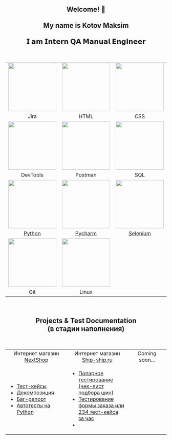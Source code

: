 <h2 align="center">Welcome! 👋 <br /><br />My name is Kotov Maksim<br /><br />𝗜 𝗮𝗺 𝗜𝗻𝘁𝗲𝗿𝗻 𝗤𝗔 𝗠𝗮𝗻𝘂𝗮𝗹 𝗘𝗻𝗴𝗶𝗻𝗲𝗲𝗿</h2>
<br/>

<table>
  <tr align="center">
    <td width="330"><img src="https://user-images.githubusercontent.com/109822424/183246486-e24db2c9-8c57-4f8f-b7fc-35ad1949d48b.svg" width="150" height="150" />
</td>
    <td width="330"><img src="https://user-images.githubusercontent.com/109822424/183246501-72b2b0b3-0d5a-4fd0-8c71-58c243d8ae4f.svg" width="150" height="150" />
</td>
    <td width="330"><img src="https://user-images.githubusercontent.com/109822424/183246503-b0518ec7-22ee-44ed-b3c1-4b79d622bea7.svg" width="150" height="150" />
</td>
  </tr>
  <tr align="center">
    <td>Jira</td>
    <td>HTML</td>
    <td>CSS</td>
  </tr>
  <tr align="center">
    <td><img src="https://user-images.githubusercontent.com/109822424/183246507-233a6da4-8328-4289-8e63-b57275393fec.svg" width="150" height="150" />
</td>
    <td><img src="https://user-images.githubusercontent.com/109822424/183246519-3f1bde5f-6403-498e-8e0c-afec20898182.svg" width="150" height="150" />
</td>
    <td><img src="https://user-images.githubusercontent.com/109822424/183246524-edfae3fc-4b6d-4fab-abf5-759cfb715026.svg" width="150" height="150" />
</td>
  </tr>
  <tr align="center">
    <td>DevTools</td>
    <td>Postman</td>
    <td>SQL</td>
  </tr>
  <tr align="center">
    <td><a href="https://github.com/GoelRengis/NextShop--QA-autotests"><img src="https://user-images.githubusercontent.com/109822424/183246581-44cf700c-352d-4fae-85d4-e84cd107dfd0.svg" width="150" height="150" /></a>
</td>
    <td><a href="https://github.com/GoelRengis/NextShop--QA-autotests"><img src="https://user-images.githubusercontent.com/109822424/183246585-a25a1265-3475-4995-a16c-c387315b82eb.svg" width="150" height="150" /></a>
</td>
    <td><a href="https://github.com/GoelRengis/NextShop--QA-autotests"><img src="https://user-images.githubusercontent.com/109822424/183246589-76a07d25-7027-4787-a695-1bc143fb65a8.svg" width="150" height="150" /></a>
</td>
  </tr>
  <tr align="center">
    <td><a href="https://github.com/GoelRengis/NextShop--QA-autotests">Python</a></td>
    <td><a href="https://github.com/GoelRengis/NextShop--QA-autotests">Pycharm</a></td>
    <td><a href="https://github.com/GoelRengis/NextShop--QA-autotests">Selenium</a></td>
  </tr>
  <tr align="center">
    <td><img src="https://user-images.githubusercontent.com/109822424/183246600-19806395-cc01-4515-8cda-8bc9eb57a86a.svg" width="150" height="150" />
</td>
    <td><img src="https://user-images.githubusercontent.com/109822424/183245165-116fa342-b89b-4bbb-a189-8c73ef9270ec.svg"/ width="150" height="150" /></td>
    <td></td>
  </tr>
  <tr align="center">
    <td>Git</td>
    <td>Linux</td>
    <td></td>
  </tr> 
</table>

<br />
<h2 align="center">Projects & Test Documentation<br />(в стадии наполнения)</h2>
<br />

<table>
  <tr align="center">
    <td width="330">Интернет магазин <br /><a href="http://test2.itcobra.ru" target="_blank">NextShop</a></td>
    <td width="330">Интернет магазин <br /><a href="http://ship-ship.ru" target="_blank">Ship-ship.ru</a></td>
    <td width="330">Coming soon...</td>
  </tr>
  <tr>
    <td>
      <ul>
        <li><a href="https://docs.google.com/spreadsheets/d/1qUo0ScKHAgT67WDG4hDPzP04x-JtYUwRDptPzjjVx2c/edit#gid=1137236165" target="_blank">Тест-кейсы</a></li>
        <li><a href="https://docs.google.com/spreadsheets/d/1qUo0ScKHAgT67WDG4hDPzP04x-JtYUwRDptPzjjVx2c/edit#gid=431469033" target="_blank">Декомпозиция</a></li>
        <li><a href="https://docs.google.com/spreadsheets/d/1qUo0ScKHAgT67WDG4hDPzP04x-JtYUwRDptPzjjVx2c/edit#gid=0" target="_blank">Баг-репорт</a></li>
        <li><a href="https://github.com/GoelRengis/NextShop--QA-autotests" target="_blank">Автотесты на Python</a></li>
      </ul>
    </td>
    <td>     
      <ul>
        <li><a href="https://docs.google.com/spreadsheets/d/1k1d_GBHS2oaLgCZuAN8YX_8sci9KjhnCVBvrlMW17FY/edit?usp=sharing" target="_blank">Попарное тестирование<br />(чек-лист подбора шин)</a></li>
        <li><a href="https://github.com/GoelRengis/234-test-case-in-one-hour">Тестирование формы заказа или 234 тест-кейса за час</a><li>
      </ul>    
      </td>
    <td></td>
  </tr>  
</table>
